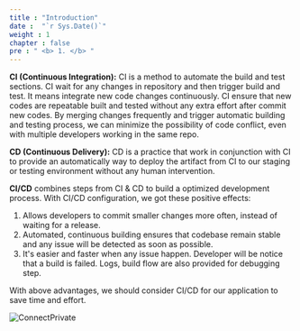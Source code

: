 ```yaml
---
title : "Introduction"
date :  "`r Sys.Date()`" 
weight : 1 
chapter : false
pre : " <b> 1. </b> "
---
```

**CI (Continuous Integration):** CI is a method to automate the build and test sections. CI wait for any changes in repository and then trigger build and test. It means integrate new code changes continuously. CI ensure that new codes are repeatable built and tested without any extra effort after commit new codes. By merging changes frequently and trigger automatic building and testing process, we can minimize the possibility of code conflict, even with multiple developers working in the same repo.

**CD (Continuous Delivery):** CD is a practice that work in conjunction with CI to provide an automatically way to deploy the artifact from CI to our staging or testing environment without any human intervention.

**CI/CD** combines steps from CI & CD to build a optimized development process.
With CI/CD configuration, we got these positive effects:
1. Allows developers to commit smaller changes more often, instead of waiting for a release.
2. Automated, continuous building ensures that codebase remain stable and any issue will be detected as soon as possible.
3. It's easier and faster when any issue happen. Developer will be notice that a build is failed. Logs, build flow are also provided for debugging step.

With above advantages, we should consider CI/CD for our application to save time and effort.

![ConnectPrivate](https://tamlv.buzz/aws-workshop/images/cicd_flow.png) 